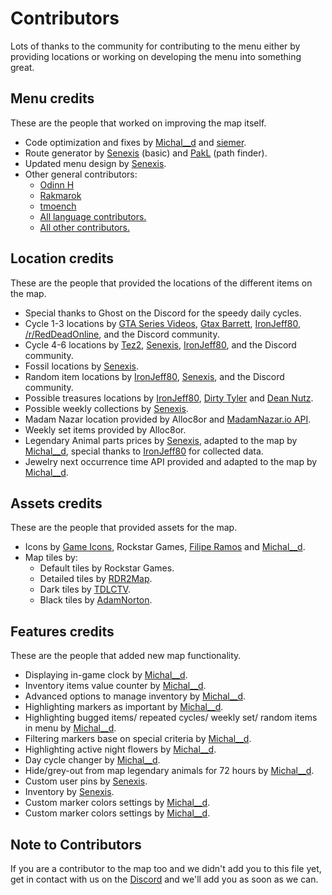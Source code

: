# Contributors
Lots of thanks to the community for contributing to the menu either by providing locations or working on developing the menu into something great.

## Menu credits
These are the people that worked on improving the map itself.

- Code optimization and fixes by [Michal__d](https://github.com/MichalD96) and [siemer](https://github.com/siemer).
- Route generator by [Senexis](https://github.com/Senexis) (basic) and [PakL](https://github.com/PakL) (path finder).
- Updated menu design by [Senexis](https://github.com/Senexis).
- Other general contributors:
    * [Odinn H](https://github.com/iligalodin)
    * [Rakmarok](https://github.com/Rakmarok)
    * [tmoench](https://github.com/tmoench)
    * [All language contributors.](https://github.com/jeanropke/RDR2CollectorsMap/blob/master/langs/README.md)
    * [All other contributors.](https://github.com/jeanropke/RDR2CollectorsMap/graphs/contributors)

## Location credits
These are the people that provided the locations of the different items on the map.

- Special thanks to Ghost on the Discord for the speedy daily cycles.
- Cycle 1-3 locations by [GTA Series Videos](https://www.youtube.com/user/GTASeriesVideos), [Gtax Barrett](https://twitter.com/gtaxbarrett), [IronJeff80](https://github.com/IronJeff80), [/r/RedDeadOnline](https://www.reddit.com/r/RedDeadOnline), and the Discord community.
- Cycle 4-6 locations by [Tez2](https://twitter.com/TezFunz2), [Senexis](https://github.com/Senexis), [IronJeff80](https://github.com/IronJeff80), and the Discord community.
- Fossil locations by [Senexis](https://github.com/Senexis).
- Random item locations by [IronJeff80](https://github.com/IronJeff80), [Senexis](https://github.com/Senexis), and the Discord community.
- Possible treasures locations by [IronJeff80](https://github.com/IronJeff80), [Dirty Tyler](https://www.youtube.com/channel/UC3LdKFizyou1RfkkmDUUVsg) and [Dean Nutz](https://www.youtube.com/channel/UCBSYrZQsPndOm-zckXNUItw).
- Possible weekly collections by [Senexis](https://github.com/Senexis).
- Madam Nazar location provided by Alloc8or and [MadamNazar.io API](https://madamnazar.io/).
- Weekly set items provided by Alloc8or.
- Legendary Animal parts prices by [Senexis](https://github.com/Senexis), adapted to the map by [Michal__d](https://github.com/MichalD96), special thanks to [IronJeff80](https://github.com/IronJeff80) for collected data.
- Jewelry next occurrence time API provided and adapted to the map by [Michal__d](https://github.com/MichalD96).

## Assets credits
These are the people that provided assets for the map.

- Icons by [Game Icons](https://game-icons.net/), Rockstar Games, [Filipe Ramos](https://www.twitch.tv/filiperaaamos) and [Michal__d](https://github.com/MichalD96).
- Map tiles by:
    * Default tiles by Rockstar Games.
    * Detailed tiles by [RDR2Map](https://rdr2map.com/).
    * Dark tiles by [TDLCTV](https://github.com/TDLCTV).
    * Black tiles by [AdamNorton](https://github.com/AdamNortonUK).

## Features credits
These are the people that added new map functionality.

- Displaying in-game clock by [Michal__d](https://github.com/MichalD96).
- Inventory items value counter by [Michal__d](https://github.com/MichalD96).
- Advanced options to manage inventory by [Michal__d](https://github.com/MichalD96).
- Highlighting markers as important by [Michal__d](https://github.com/MichalD96).
- Highlighting bugged items/ repeated cycles/ weekly set/ random items in menu by [Michal__d](https://github.com/MichalD96).
- Filtering markers base on special criteria by [Michal__d](https://github.com/MichalD96).
- Highlighting active night flowers by [Michal__d](https://github.com/MichalD96).
- Day cycle changer by [Michal__d](https://github.com/MichalD96).
- Hide/grey-out from map legendary animals for 72 hours by [Michal__d](https://github.com/MichalD96).
- Custom user pins by [Senexis](https://github.com/Senexis).
- Inventory by [Senexis](https://github.com/Senexis).
- Custom marker colors settings by [Michal__d](https://github.com/MichalD96).
- Custom marker colors settings by [Michal__d](https://github.com/MichalD96).

## Note to Contributors
If you are a contributor to the map too and we didn't add you to this file yet, get in contact with us on the [Discord](https://discord.com/invite/HkU6ugT) and we'll add you as soon as we can.
